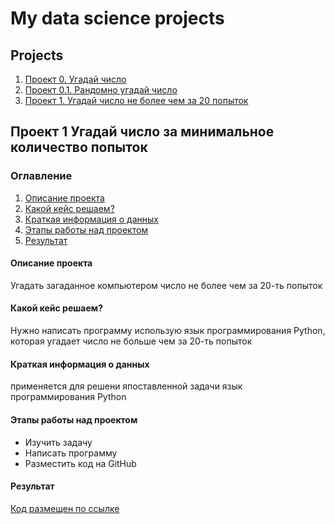 # My data science projects

## Projects
1. [Проект 0. Угадай число](https://github.com/Keinara/sf_data_science/blob/main/game.py)
2. [Проект 0.1. Рандомно угадай число](https://github.com/Keinara/sf_data_science/blob/main/game_v2.py)
2. [Проект 1. Угадай число не более чем за 20 попыток](https://github.com/Keinara/sf_data_science/blob/main/number_%20guess.py)

## Проект 1 Угадай число за минимальное количество попыток
### Оглавление
1. [Описание проекта](https://github.com/Keinara/sf_data_science/blob/main/README.md#Описание-проекта)
2. [Какой кейс решаем?](https://github.com/Keinara/sf_data_science/blob/main/README.md#Какой-кейс-решаем)
3. [Краткая информация о данных](https://github.com/Keinara/sf_data_science/blob/main/README.md#Краткая-информация-о-данных)
4. [Этапы работы над проектом](https://github.com/Keinara/sf_data_science/blob/main/README.md#Этапы-работы-над-проектом)
5. [Результат](https://github.com/Keinara/sf_data_science/blob/main/README.md#Результат)

#### Описание проекта
Угадать загаданное компьютером число не более чем за 20-ть попыток

#### Какой кейс решаем?
Нужно написать программу использую язык программирования Python, которая угадает число не больше чем за 20-ть попыток

#### Краткая информация о данных
применяется для решени япоставленной задачи язык программирования Python

#### Этапы работы над проектом
 - Изучить задачу
 - Написать программу
 - Разместить код на  GitHub

 #### Результат
 [Код размещен  по ссылке](https://github.com/Keinara/sf_data_science/blob/main/number_%20guess.py)
 




